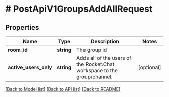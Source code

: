 # # PostApiV1GroupsAddAllRequest

## Properties

Name | Type | Description | Notes
------------ | ------------- | ------------- | -------------
**room_id** | **string** | The group id |
**active_users_only** | **string** | Adds all of the users of the Rocket.Chat workspace to the group/channel. | [optional]

[[Back to Model list]](../../README.md#models) [[Back to API list]](../../README.md#endpoints) [[Back to README]](../../README.md)
